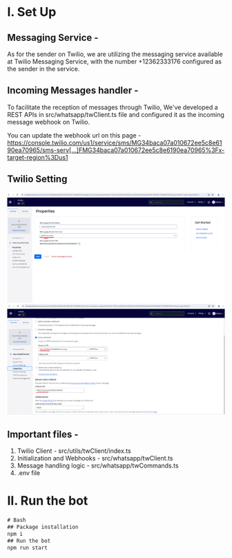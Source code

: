 
# I. Set Up
## Messaging Service -

As for the sender on Twilio, we are utilizing the messaging service available at Twilio Messaging Service, with the number +12362333176 configured as the sender in the service.

## Incoming Messages handler - 

To facilitate the reception of messages through Twilio, We've developed a REST APIs in
src/whatsapp/twClient.ts file and configured it as the incoming message webhook on Twilio.

You can update the webhook url on this page -
https://console.twilio.com/us1/service/sms/MG34baca07a010672ee5c8e6190ea70965/sms-serv[…]FMG34baca07a010672ee5c8e6190ea70965%3Fx-target-region%3Dus1

## Twilio Setting
![Twilio Dashboard](./Twilio%20(1).png)
![Twilio Dashboard](./Twilio%20(2).png)

## Important files - 

1. Twilio Client - src/utils/twClient/index.ts
2. Initialization and Webhooks - src/whatsapp/twClient.ts
3. Message handling logic - src/whatsapp/twCommands.ts
4. .env file

# II. Run the bot
```
# Bash
## Package installation
npm i
## Run the bot
npm run start
```
